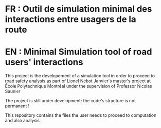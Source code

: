 # FR : Outil de simulation minimal des interactions entre usagers de la route
# EN : Minimal Simulation tool of road users' interactions


This project is the developement of a simulation tool in order to proceed to road safety analysis as part of Lionel Nébot Janvier's master's project at École Polytechnique Montréal under the supervision of Professor Nicolas Saunier 

The project is still under development: the code's structure is not permanent !

This repository contains the files the user needs to proceed to computation and also analysis.
